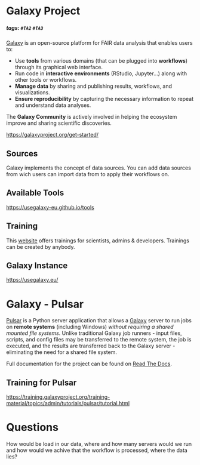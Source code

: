 # Galaxy Project
##### tags: `#TA2` `#TA3`

[Galaxy](https://galaxyproject.org/use/) is an open-source platform for FAIR data analysis that enables users to:

- Use **tools** from various domains (that can be plugged into **workflows**) through its graphical web interface.
- Run code in **interactive environments** (RStudio, Jupyter...) along with other tools or workflows.
- **Manage data** by sharing and publishing results, workflows, and visualizations.
- **Ensure reproducibility** by capturing the necessary information to repeat and understand data analyses.

The **Galaxy Community** is actively involved in helping the ecosystem improve and sharing scientific discoveries.


https://galaxyproject.org/get-started/


## Sources

Galaxy implements the concept of data sources. You can add data sources from wich users can import data from to apply their workflows on.


## Available Tools

https://usegalaxy-eu.github.io/tools


## Training

This [website](https://training.galaxyproject.org/) offers trainings for scientists, admins & developers. Trainings can be created by anybody.


## Galaxy Instance

https://usegalaxy.eu/


# Galaxy - Pulsar

[Pulsar](https://github.com/galaxyproject/pulsar) is a Python server application that allows a [Galaxy](http://galaxyproject.org/) server to run jobs on **remote systems** (including Windows) *without requiring a shared mounted file systems*. Unlike traditional Galaxy job runners - input files, scripts, and config files may be transferred to the remote system, the job is executed, and the results are transferred back to the Galaxy server - eliminating the need for a shared file system.

Full documentation for the project can be found on [Read The Docs](https://pulsar.readthedocs.io/).


## Training for Pulsar

https://training.galaxyproject.org/training-material/topics/admin/tutorials/pulsar/tutorial.html


# Questions

How would be load in our data, where and how many servers would we run and how would we achive that the workflow is processed, where the data lies?